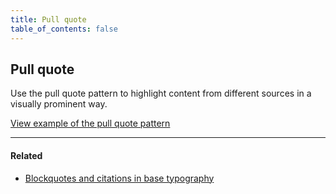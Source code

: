 ```yaml
---
title: Pull quote
table_of_contents: false
---
```


## Pull quote

Use the pull quote pattern to highlight content from different sources in a
visually prominent way.

<a href="https://vanilla-framework.github.io/vanilla-framework/examples/patterns/pull-quotes/"
    class="js-example">
    View example of the pull quote pattern
</a>

<hr />

#### Related

* [Blockquotes and citations in base typography](/en/base/typography#blockquotes-and-citations)
